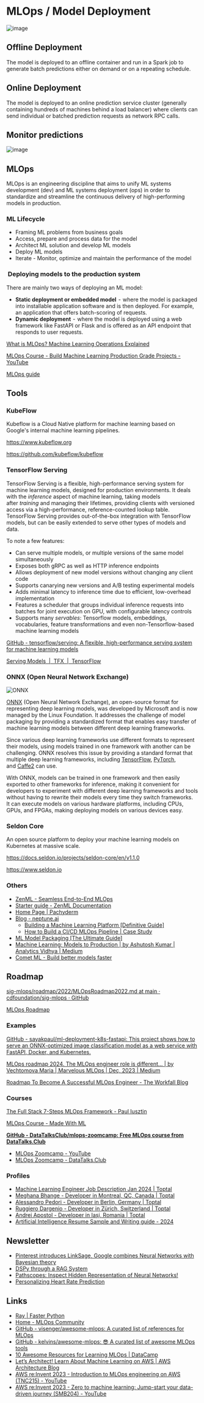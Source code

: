 # MLOps / Model Deployment

![image](../../media/ML-Model-Deployment-image1.jpg)

## Offline Deployment

The model is deployed to an offline container and run in a Spark job to generate batch predictions either on demand or on a repeating schedule.

## Online Deployment

The model is deployed to an online prediction service cluster (generally containing hundreds of machines behind a load balancer) where clients can send individual or batched prediction requests as network RPC calls.

## Monitor predictions

![image](../../media/ML-Model-Deployment-image2.jpg)

## MLOps

MLOps is an engineering discipline that aims to unify ML systems development (dev) and ML systems deployment (ops) in order to standardize and streamline the continuous delivery of high-performing models in production.

### ML Lifecycle

- Framing ML problems from business goals
- Access, prepare and process data for the model
- Architect ML solution and develop ML models
- Deploy ML models
- Iterate - Monitor, optimize and maintain the performance of the model

###  Deploying models to the production system

There are mainly two ways of deploying an ML model:

- **Static deployment or embedded model**  -  where the model is packaged into installable application software and is then deployed. For example, an application that offers batch-scoring of requests.
- **Dynamic deployment**  -  where the model is deployed using a web framework like FastAPI or Flask and is offered as an API endpoint that responds to user requests.

[What is MLOps? Machine Learning Operations Explained](https://www.freecodecamp.org/news/what-is-mlops-machine-learning-operations-explained)

[MLOps Course - Build Machine Learning Production Grade Projects - YouTube](https://www.youtube.com/watch?v=-dJPoLm_gtE)

[MLOps guide](https://huyenchip.com/mlops/)

## Tools

### KubeFlow

Kubeflow is a Cloud Native platform for machine learning based on Google's internal machine learning pipelines.

https://www.kubeflow.org

https://github.com/kubeflow/kubeflow

### TensorFlow Serving

TensorFlow Serving is a flexible, high-performance serving system for machine learning models, designed for production environments. It deals with the _inference_ aspect of machine learning, taking models after _training_ and managing their lifetimes, providing clients with versioned access via a high-performance, reference-counted lookup table. TensorFlow Serving provides out-of-the-box integration with TensorFlow models, but can be easily extended to serve other types of models and data.

To note a few features:

- Can serve multiple models, or multiple versions of the same model simultaneously
- Exposes both gRPC as well as HTTP inference endpoints
- Allows deployment of new model versions without changing any client code
- Supports canarying new versions and A/B testing experimental models
- Adds minimal latency to inference time due to efficient, low-overhead implementation
- Features a scheduler that groups individual inference requests into batches for joint execution on GPU, with configurable latency controls
- Supports many _servables_: Tensorflow models, embeddings, vocabularies, feature transformations and even non-Tensorflow-based machine learning models

[GitHub - tensorflow/serving: A flexible, high-performance serving system for machine learning models](https://github.com/tensorflow/serving)

[Serving Models  |  TFX  |  TensorFlow](https://www.tensorflow.org/tfx/guide/serving)

### ONNX (Open Neural Network Exchange)

![ONNX](../../media/Pasted%20image%2020240719194528.png)

[ONNX](http://onnx.ai/) (Open Neural Network Exchange), an open-source format for representing deep learning models, was developed by Microsoft and is now managed by the Linux Foundation. It addresses the challenge of model packaging by providing a standardized format that enables easy transfer of machine learning models between different deep learning frameworks.

Since various deep learning frameworks use different formats to represent their models, using models trained in one framework with another can be challenging. ONNX resolves this issue by providing a standard format that multiple deep learning frameworks, including [TensorFlow](https://www.tensorflow.org/?gclid=Cj0KCQjwla-hBhD7ARIsAM9tQKsGQbp8c_KMjEsQHOz2bn1gt6gk1Sg8YSfdB5P9EdFDK1WqsnQnSbsaAkKyEALw_wcB), [PyTorch](https://pytorch.org/), and [Caffe2](https://caffe2.ai/) can use.

With ONNX, models can be trained in one framework and then easily exported to other frameworks for inference, making it convenient for developers to experiment with different deep learning frameworks and tools without having to rewrite their models every time they switch frameworks.  It can execute models on various hardware platforms, including CPUs, GPUs, and FPGAs, making deploying models on various devices easy.

### Seldon Core

An open source platform to deploy your machine learning models on Kubernetes at massive scale.

https://docs.seldon.io/projects/seldon-core/en/v1.1.0

https://www.seldon.io

### Others

- [ZenML - Seamless End-to-End MLOps](https://www.zenml.io/)
- [Starter guide - ZenML Documentation](https://docs.zenml.io/user-guide/starter-guide)
- [Home Page | Pachyderm](https://www.pachyderm.com/)
- [Blog - neptune.ai](https://neptune.ai/blog)
    - [Building a Machine Learning Platform \[Definitive Guide\]](https://neptune.ai/blog/ml-platform-guide)
    - [How to Build a CI/CD MLOps Pipeline | Case Study](https://neptune.ai/blog/build-ci-cd-mlops-pipeline)
- [ML Model Packaging \[The Ultimate Guide\]](https://neptune.ai/blog/ml-model-packaging)
- [Machine Learning: Models to Production | by Ashutosh Kumar | Analytics Vidhya | Medium](https://medium.com/analytics-vidhya/machine-learning-models-to-production-72280c3cb479)
- [Comet ML - Build better models faster](https://www.comet.com/)

## Roadmap

[sig-mlops/roadmap/2022/MLOpsRoadmap2022.md at main · cdfoundation/sig-mlops · GitHub](https://github.com/cdfoundation/sig-mlops/blob/main/roadmap/2022/MLOpsRoadmap2022.md)

[MLOps Roadmap](https://roadmap.sh/mlops)

### Examples

[GitHub - sayakpaul/ml-deployment-k8s-fastapi: This project shows how to serve an ONNX-optimized image classification model as a web service with FastAPI, Docker, and Kubernetes.](https://github.com/sayakpaul/ml-deployment-k8s-fastapi)

[MLOps roadmap 2024. The MLOps engineer role is different… | by Vechtomova Maria | Marvelous MLOps | Dec, 2023 | Medium](https://medium.com/marvelous-mlops/mlops-roadmap-2024-ff4216b8bc62)

[Roadmap To Become A Successful MLOps Engineer - The Workfall Blog](https://www.workfall.com/learning/blog/roadmap-to-become-a-successful-mlops-engineer/)

### Courses

[The Full Stack 7-Steps MLOps Framework - Paul Iusztin](https://www.pauliusztin.me/courses/the-full-stack-7-steps-mlops-framework)

[MLOps Course - Made With ML](https://madewithml.com/courses/mlops/)

**[GitHub - DataTalksClub/mlops-zoomcamp: Free MLOps course from DataTalks.Club](https://github.com/DataTalksClub/mlops-zoomcamp)**

- [MLOps Zoomcamp - YouTube](https://www.youtube.com/playlist?list=PL3MmuxUbc_hIUISrluw_A7wDSmfOhErJK)
- [MLOps Zoomcamp - DataTalks.Club](https://datatalks.club/blog/mlops-zoomcamp.html)

### Profiles

- [Machine Learning Engineer Job Description Jan 2024 | Toptal](https://www.toptal.com/machine-learning/job-description)
- [Meghana Bhange - Developer in Montreal, QC, Canada | Toptal](https://www.toptal.com/resume/meghana-bhange)
- [Alessandro Pedori - Developer in Berlin, Germany | Toptal](https://www.toptal.com/resume/alessandro-pedori)
- [Ruggiero Dargenio - Developer in Zürich, Switzerland | Toptal](https://www.toptal.com/resume/ruggiero-dargenio)
- [Andrei Apostol - Developer in Iași, Romania | Toptal](https://www.toptal.com/resume/andrei-apostol)
- [Artificial Intelligence Resume Sample and Writing guide - 2024](https://www.mygreatlearning.com/blog/artificial-intelligence-resume/)

## Newsletter

- [Pinterest introduces LinkSage, Google combines Neural Networks with Bayesian theory](https://mlops.substack.com/p/pinterest-introduces-linksage-google)
- [DSPy through a RAG System](https://mlops.substack.com/p/dspy-through-a-rag-system)
- [Pathscopes: Inspect Hidden Representation of Neural Networks!](https://mlops.substack.com/p/pathscopes-inspect-hidden-representation)
- [Personalizing Heart Rate Prediction](https://mlops.substack.com/p/personalizing-heart-rate-prediction)

## Links

- [Ray | Faster Python](python/advanced/faster-python.md#ray)
- [Home - MLOps Community](https://mlops.community/)
- [GitHub - visenger/awesome-mlops: A curated list of references for MLOps](https://github.com/visenger/awesome-mlops)
- [GitHub - kelvins/awesome-mlops: :sunglasses: A curated list of awesome MLOps tools](https://github.com/kelvins/awesome-mlops)
- [10 Awesome Resources for Learning MLOps | DataCamp](https://www.datacamp.com/blog/10-awesome-resources-for-learning-mlops)
- [Let’s Architect! Learn About Machine Learning on AWS | AWS Architecture Blog](https://aws.amazon.com/blogs/architecture/lets-architect-learn-about-machine-learning-on-aws/)
- [AWS re:Invent 2023 - Introduction to MLOps engineering on AWS (TNC215) - YouTube](https://www.youtube.com/watch?v=2kzJPhgDkDE)
- [AWS re:Invent 2023 - Zero to machine learning: Jump-start your data-driven journey (SMB204) - YouTube](https://www.youtube.com/watch?v=-CSrOKo8Qgs)
